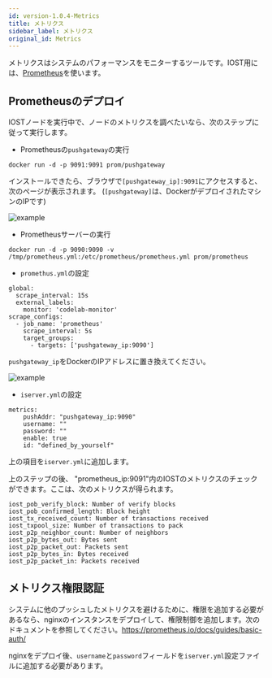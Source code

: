 ```yaml
---
id: version-1.0.4-Metrics
title: メトリクス
sidebar_label: メトリクス
original_id: Metrics
---
```


メトリクスはシステムのパフォーマンスをモニターするツールです。IOST用には、[Prometheus](https://prometheus.io)を使います。

## Prometheusのデプロイ

IOSTノードを実行中で、ノードのメトリクスを調べたいなら、次のステップに従って実行します。

* Prometheusの`pushgateway`の実行

```
docker run -d -p 9091:9091 prom/pushgateway
```

インストールできたら、ブラウザで`[pushgateway_ip]:9091`にアクセスすると、次のページが表示されます。 (`[pushgateway]`は、DockerがデプロイされたマシンのIPです)

![example](assets/doc004/pushgateway.png)

* Prometheusサーバーの実行

```
docker run -d -p 9090:9090 -v /tmp/prometheus.yml:/etc/prometheus/prometheus.yml prom/prometheus
```

* `promethus.yml`の設定

```
global:
  scrape_interval: 15s
  external_labels:
    monitor: 'codelab-monitor'
scrape_configs:
  - job_name: 'prometheus'
    scrape_interval: 5s
    target_groups:
      - targets: ['pushgateway_ip:9090']
```

`pushgateway_ip`をDockerのIPアドレスに置き換えてください。

![example](assets/doc004/prometheus.png)

* `iserver.yml`の設定

```
metrics:
	pushAddr: "pushgateway_ip:9090"
	username: ""
	password: ""
	enable: true
	id: "defined_by_yourself"
```

上の項目を`iserver.yml`に追加します。

上のステップの後、 "prometheus\_ip:9091"内のIOSTのメトリクスのチェックができます。ここは、次のメトリクスが得られます。

```
iost_pob_verify_block: Number of verify blocks
iost_pob_confirmed_length: Block height
iost_tx_received_count: Number of transactions received
iost_txpool_size: Number of transactions to pack
iost_p2p_neighbor_count: Number of neighbors
iost_p2p_bytes_out: Bytes sent
iost_p2p_packet_out: Packets sent
iost_p2p_bytes_in: Bytes received
iost_p2p_packet_in: Packets received
```

## メトリクス権限認証

システムに他のプッシュしたメトリクスを避けるために、権限を追加する必要があるなら、nginxのインスタンスをデプロイして、権限制御を追加します。次のドキュメントを参照してください。https://prometheus.io/docs/guides/basic-auth/

nginxをデプロイ後、`username`と`password`フィールドを`iserver.yml`設定ファイルに追加する必要があります。
